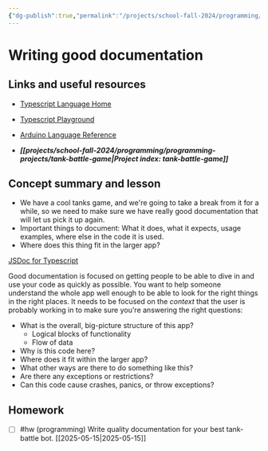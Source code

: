 ```yaml
---
{"dg-publish":true,"permalink":"/projects/school-fall-2024/programming/lessons/documentation-time/"}
---
```



#  Writing good documentation

## Links and useful resources

- [Typescript Language Home](https://www.typescriptlang.org/)
- [Typescript Playground](https://www.typescriptlang.org/play/)
- [Arduino Language Reference](https://docs.arduino.cc/language-reference/)


- ***[[projects/school-fall-2024/programming/programming-projects/tank-battle-game\|Project index: tank-battle-game]]*** 
## Concept summary and lesson


- We have a cool tanks game, and we're going to take a break from it for a while, so we need to make sure we have really good documentation that will let us pick it up again. 
- Important things to document: What it does, what it expects, usage examples, where else in the code it is used. 
- Where does this thing fit in the larger app? 

[JSDoc for Typescript](https://www.typescriptlang.org/docs/handbook/jsdoc-supported-types.html)

Good documentation is focused on getting people to be able to dive in and use your code as quickly as possible. You want to help someone understand the whole app well enough to be able to look for the right things in the right places. It needs to be focused on the *context* that the user is probably working in to make sure you're answering the right questions:

- What is the overall, big-picture structure of this app?
    - Logical blocks of functionality
    - Flow of data
- Why is this code here?
- Where does it fit within the larger app?
- What other ways are there to do something like this?
- Are there any exceptions or restrictions?
- Can this code cause crashes, panics, or throw exceptions?

## Homework

- [ ] #hw (programming) Write quality documentation for your best tank-battle bot. [[2025-05-15\|2025-05-15]]
